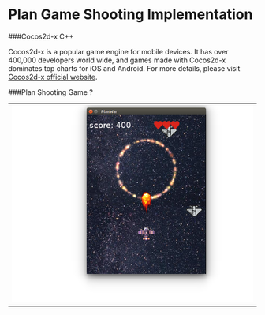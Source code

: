 Plan Game Shooting Implementation
==========================================


###Cocos2d-x C++

Cocos2d-x is a popular game engine for mobile devices. It has over 400,000 developers world wide, and games made with Cocos2d-x dominates top charts for iOS and Android. For more details, please visit [Cocos2d-x official website](http://www.cocos2d-x.org/).

###Plan Shooting Game ?
	
<table>
<tr>
<td><img src="./Screenshot.png"/></td>
</tr>
</table>

